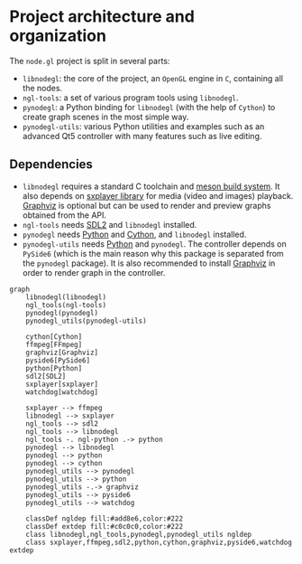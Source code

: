 Project architecture and organization
=====================================

The `node.gl` project is split in several parts:

- `libnodegl`: the core of the project, an `OpenGL` engine in `C`, containing
  all the nodes.
- `ngl-tools`: a set of various program tools using `libnodegl`.
- `pynodegl`: a Python binding for `libnodegl` (with the help of `Cython`) to
  create graph scenes in the most simple way.
- `pynodegl-utils`: various Python utilities and examples such as an advanced
  Qt5 controller with many features such as live editing.

## Dependencies

- `libnodegl` requires a standard C toolchain and [meson build system][meson].
  It also depends on [sxplayer library][sxplayer] for media (video and images)
  playback. [Graphviz][graphviz] is optional but can be used to render and
  preview graphs obtained from the API.
- `ngl-tools` needs [SDL2][sdl2] and `libnodegl` installed.
- `pynodegl` needs [Python][python] and [Cython][cython], and `libnodegl`
  installed.
- `pynodegl-utils` needs [Python][python] and `pynodegl`. The controller depends on
  `PySide6` (which is the main reason why this package is separated from the
  `pynodegl` package). It is also recommended to install [Graphviz][graphviz]
  in order to render graph in the controller.

```mermaid
graph
    libnodegl(libnodegl)
    ngl_tools(ngl-tools)
    pynodegl(pynodegl)
    pynodegl_utils(pynodegl-utils)

    cython[Cython]
    ffmpeg[FFmpeg]
    graphviz[Graphviz]
    pyside6[PySide6]
    python[Python]
    sdl2[SDL2]
    sxplayer[sxplayer]
    watchdog[watchdog]

    sxplayer --> ffmpeg
    libnodegl --> sxplayer
    ngl_tools --> sdl2
    ngl_tools --> libnodegl
    ngl_tools -. ngl-python .-> python
    pynodegl --> libnodegl
    pynodegl --> python
    pynodegl --> cython
    pynodegl_utils --> pynodegl
    pynodegl_utils --> python
    pynodegl_utils -.-> graphviz
    pynodegl_utils --> pyside6
    pynodegl_utils --> watchdog

    classDef ngldep fill:#add8e6,color:#222
    classDef extdep fill:#c0c0c0,color:#222
    class libnodegl,ngl_tools,pynodegl,pynodegl_utils ngldep
    class sxplayer,ffmpeg,sdl2,python,cython,graphviz,pyside6,watchdog extdep
```

[meson]: https://mesonbuild.com/
[sxplayer]: https://github.com/stupeflix/sxplayer
[graphviz]: http://www.graphviz.org/
[python]: https://www.python.org/
[cython]: http://cython.org/
[sdl2]: https://www.libsdl.org/
